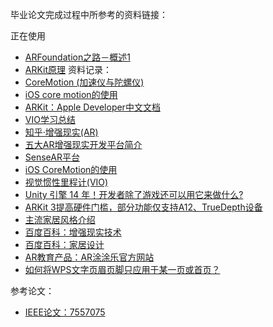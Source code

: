毕业论文完成过程中所参考的资料链接：  

正在使用    
- [ARFoundation之路－概述1](https://blog.csdn.net/yolon3000/article/details/91445797)  
- [ARKit原理](https://blog.csdn.net/qq373011556/article/details/85237884)
资料记录：  
- [CoreMotion (加速仪与陀螺仪)](https://www.cnblogs.com/sunyanyan/p/5213854.html)  
- [iOS core motion的使用](https://www.jianshu.com/p/9944c1f17d35)  
- [ARKit：Apple Developer中文文档](https://developer.apple.com/cn/documentation/arkit/)  
- [VIO学习总结](https://blog.csdn.net/qq_40213457/article/details/81298696)  
- [知乎·增强现实(AR)](https://www.zhihu.com/topic/19561596/intro)   
- [五大AR增强现实开发平台简介](https://blog.csdn.net/weixin_33777877/article/details/92502239)  
- [SenseAR平台](https://www.sensetime.com/service/sensear_platform.html)  
- [iOS CoreMotion的使用](https://www.jianshu.com/p/9944c1f17d35)  
- [视觉惯性里程计(VIO)](https://blog.csdn.net/hbar1973/article/details/82464431)     
- [Unity 引擎 14 年！开发者除了游戏还可以用它来做什么?](https://blog.csdn.net/csdnnews/article/details/85711031)   
- [ARKit 3提高硬件门槛，部分功能仅支持A12、TrueDepth设备](https://www.sohu.com/a/318911528_395737)  
- [主流家居风格介绍](https://jingyan.baidu.com/article/0f5fb0994336c06d8234ea7a.html)   
- [百度百科：增强现实技术](https://baike.baidu.com/item/%E5%A2%9E%E5%BC%BA%E7%8E%B0%E5%AE%9E%E6%8A%80%E6%9C%AF/1497132)    
- [百度百科：家居设计](https://baike.baidu.com/item/%E5%AE%B6%E5%B1%85%E8%AE%BE%E8%AE%A1/10899338)    
- [AR教育产品：AR涂涂乐官方网站](https://www.armagicschool.com/products/pdt3/pdt.php)   
- [如何将WPS文字页眉页脚只应用于某一页或首页？](https://jingyan.baidu.com/article/c275f6ba116773e33d756797.html)   


参考论文：
- [IEEE论文：7557075](https://ieeexplore.ieee.org/document/7557075)
